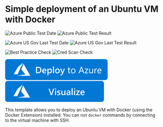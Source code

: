 # Simple deployment of an Ubuntu VM with Docker

![Azure Public Test Date](https://azurequickstartsservice.blob.core.windows.net/badges/docker-simple-on-ubuntu/PublicLastTestDate.svg)
![Azure Public Test Result](https://azurequickstartsservice.blob.core.windows.net/badges/docker-simple-on-ubuntu/PublicDeployment.svg)

![Azure US Gov Last Test Date](https://azurequickstartsservice.blob.core.windows.net/badges/docker-simple-on-ubuntu/FairfaxLastTestDate.svg)
![Azure US Gov Last Test Result](https://azurequickstartsservice.blob.core.windows.net/badges/docker-simple-on-ubuntu/FairfaxDeployment.svg)

![Best Practice Check](https://azurequickstartsservice.blob.core.windows.net/badges/docker-simple-on-ubuntu/BestPracticeResult.svg)
![Cred Scan Check](https://azurequickstartsservice.blob.core.windows.net/badges/docker-simple-on-ubuntu/CredScanResult.svg)

[![Deploy To Azure](https://raw.githubusercontent.com/Azure/azure-quickstart-templates/master/1-CONTRIBUTION-GUIDE/images/deploytoazure.svg?sanitize=true)](https://portal.azure.com/#create/Microsoft.Template/uri/https%3A%2F%2Fraw.githubusercontent.com%2FAzure%2Fazure-quickstart-templates%2Fmaster%2Fdocker-simple-on-ubuntu%2Fazuredeploy.json)
[![Visualize](https://raw.githubusercontent.com/Azure/azure-quickstart-templates/master/1-CONTRIBUTION-GUIDE/images/visualizebutton.svg?sanitize=true)](http://armviz.io/#/?load=https%3A%2F%2Fraw.githubusercontent.com%2FAzure%2Fazure-quickstart-templates%2Fmaster%2Fdocker-simple-on-ubuntu%2Fazuredeploy.json)

This template allows you to deploy an Ubuntu VM with Docker (using the Docker
Extension) installed. You can run `docker` commands by connecting to the virtual
machine with SSH.
